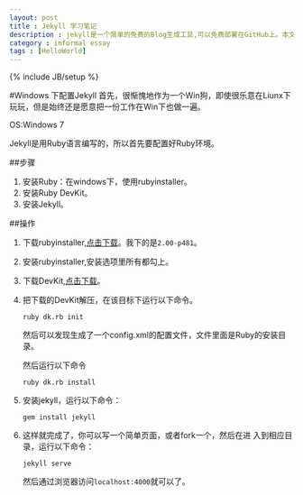 ```yaml
---
layout: post
title : Jekyll 学习笔记
description : jekyll是一个简单的免费的Blog生成工具,可以免费部署在GitHub上。本文简单记录下自己配置环境，以及入门的过程。
category : informal essay
tags : [HelloWorld]
---
```

{% include JB/setup %}


#Windows 下配置Jekyll
首先，很惭愧地作为一个Win狗，即使很乐意在Liunx下玩玩，但是始终还是愿意把一份工作在Win下也做一遍。

OS:Windows 7

Jekyll是用Ruby语言编写的，所以首先要配置好Ruby环境。

##步骤
1.  安装Ruby：在windows下，使用rubyinstaller。
2.  安装Ruby DevKit。
3.  安装Jekyll。

##操作
1.  下载rubyinstaller,[点击下载](http://rubyinstaller.org/downloads/)。我下的是`2.00-p481`。
2.  安装rubyinstaller,安装选项里所有都勾上。
3.  下载DevKit,[点击下载](https://github.com/downloads/oneclick/rubyinstaller/DevKit-tdm-32-4.5.2-20111229-1559-sfx.exe)。
4.  把下载的DevKit解压，在该目标下运行以下命令。

		ruby dk.rb init

    然后可以发现生成了一个config.xml的配置文件，文件里面是Ruby的安装目录。

	然后运行以下命令
    	
		ruby dk.rb install
5.  安装jekyll，运行以下命令：

		gem install jekyll

6.  这样就完成了，你可以写一个简单页面，或者fork一个，然后在进	入到相应目录，运行以下命令：

 	`jekyll serve`

	然后通过浏览器访问`localhost:4000`就可以了。